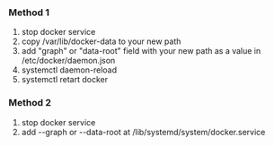 ### Method 1 ###
1. stop docker service
2. copy /var/lib/docker-data to your new path
3. add "graph" or "data-root" field with your new path as a value in /etc/docker/daemon.json
4. systemctl daemon-reload
5. systemctl retart docker

### Method 2 ###
1. stop docker service
2. add --graph or --data-root at /lib/systemd/system/docker.service
